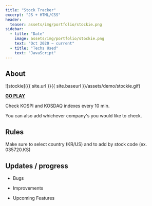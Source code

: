 ```yaml
---
title: "Stock Tracker"
excerpt: "JS + HTML/CSS"
header:
  teaser: assets/img/portfolio/stockie.png
sidebar:
  - title: "Date"
    image: assets/img/portfolio/stockie.png
    text: "Oct 2020 ~ current"
  - title: "Techs Used"
    text: "JavaScript"
---
```


## About

![stockie]({{ site.url }}{{ site.baseurl }}/assets/demo/stockie.gif)

**[GO PLAY](https://doehoonlee.github.io/stockie/)**

Check KOSPI and KOSDAQ indexes every 10 min.

You can also add whichever company's you would like to check.


## Rules

Make sure to select country (KR/US) and to add by stock code (ex. 035720.KS)

## Updates / progress

 + Bugs

 + Improvements

 + Upcoming Features